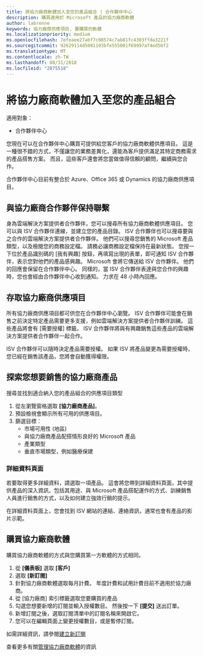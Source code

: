 ```yaml
---
title: 將協力廠商軟體加入至您的產品組合 | 合作夥伴中心
description: 購買適用於 Microsoft 產品的協力廠商軟體
author: labrenne
keywords: 協力廠商供應項目, 要購買的軟體
ms.localizationpriority: medium
ms.openlocfilehash: 7efeaee27abf7c08574c7ab81fc4303ffda3221f
ms.sourcegitcommit: 92629114d5081103bfe555081f69997af4ed56f2
ms.translationtype: MT
ms.contentlocale: zh-TW
ms.lasthandoff: 08/31/2018
ms.locfileid: "2875518"
---
```

# <a name="add-third-party-software-to-your-portfolio"></a>將協力廠商軟體加入至您的產品組合

適用對象：

- 合作夥伴中心

您現在可以在合作夥伴中心購買可提供給您客戶的協力廠商軟體供應項目。 這是一種很不錯的方式，不僅讓您的業務差異化，還能為客戶提供滿足其特定商務需求的產品搭售方案。 而且，這些客戶還會將您當做值得信賴的顧問，繼續與您合作。

合作夥伴中心目前有整合於 Azure、Office 365 或 Dynamics 的協力廠商供應項目。 

## <a name="connecting-with-third-party-partners"></a>與協力廠商合作夥伴保持聯繫
 
身為雲端解決方案提供者合作夥伴，您可以搜尋所有協力廠商軟體供應項目。 您可以與 ISV 合作夥伴連線，並建立您的產品目錄。 ISV 合作夥伴也可以搜尋要與之合作的雲端解決方案提供者合作夥伴。 他們可以搜尋您銷售的 Microsoft 產品類型，以及檢閱您的商務設定檔。 請務必讓商務設定檔保持在最新狀態。 您按一下位於產品識別碼的 [我有興趣] 按鈕，再填寫出現的表單，即可通知 ISV 合作夥伴，表示您對他們的產品感興趣。 Microsoft 會將它傳送給 ISV 合作夥伴。 他們的回應會保留在合作夥伴中心。 同樣的，當 ISV 合作夥伴表達與您合作的興趣時，您也會經由合作夥伴中心收到通知。 力求在 48 小時內回應。

## <a name="access-to-third-party-offers"></a>存取協力廠商供應項目

所有協力廠商供應項目都可供您在合作夥伴中心瀏覽。 ISV 合作夥伴可能會在銷售之前決定特定產品需要更多支援，例如雲端解決方案提供者合作夥伴訓練。 這些產品將會有 [需要授權] 標籤。 ISV 合作夥伴將與有興趣銷售這些產品的雲端解決方案提供者合作夥伴一起合作。 

ISV 合作夥伴可以隨時決定產品需要授權。 如果 ISV 將產品變更為需要授權時，您已經在銷售該產品，您將會自動獲得權限。

## <a name="discover-third-party-products-you-want-to-sell"></a>探索您想要銷售的協力廠商產品

搜尋並找到適合納入您的產品組合的供應項目類型 

1. 從左瀏覽窗格選取 **\[協力廠商產品\]**。
2. 預設檢視會顯示所有可用的供應項目。
3. 篩選目標：
    - 市場可用性 (地區)
    - 與協力廠商產品配搭情形良好的 Microsoft 產品
    - 產業類型
    - 垂直市場類型，例如醫療保建

### <a name="the-details-page"></a>詳細資料頁面

若要取得更多詳細資料，請選取一項產品。 這會將您帶到詳細資料頁面，其中提供產品的深入資訊，包括其用途、與 Microsoft 產品搭配運作的方式、訓練銷售人員進行銷售的方式，以及如何建立強效行銷的提示。

在詳細資料頁面上，您會找到 ISV 網站的連結、連絡資訊，通常也會有產品的影片示範。 

## <a name="purchase-the-third-party-software"></a>購買協力廠商軟體

購買協力廠商軟體的方式與您購買第一方軟體的方式相同。 

1. 從 **\[儀表板\]** 選取 **\[客戶\]**
2. 選取 **\[新訂閱\]**
3. 針對協力廠商軟體選取每月計費。 年度計費和試用計費目前不適用於協力廠商。
4. 從 \[協力廠商\] 索引標籤選取您要購買的產品
5. 勾選您想要新增的訂閱並輸入授權數目。 然後按一下 **\[提交\]** 送出訂單。
6. 新增訂閱之後，選取訂閱清單中的訂閱名稱來開啟它。
7. 您可以在編輯頁面上變更授權數目，或是暫停訂閱。

如需詳細資訊，請參閱[建立新訂閱](create-a-new-subscription.md)

查看更多有關[管理協力廠商軟體](third-party-help.md)的資訊  